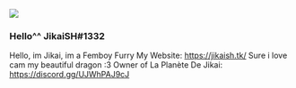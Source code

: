 ![](https://cdn.discordapp.com/avatars/792331345917509652/ca00d579149e98b8575c91e16ea428cd.png)

### Hello^^ JikaiSH#1332
Hello, im Jikai, im a Femboy Furry
My Website: https://jikaish.tk/
Sure i love cam my beautiful dragon :3
Owner of La Planète De Jikai:
https://discord.gg/UJWhPAJ9cJ
